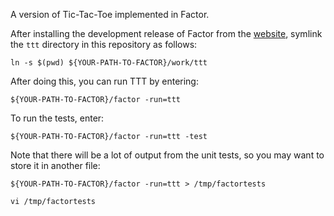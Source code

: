 A version of Tic-Tac-Toe implemented in Factor.

After installing the development release of Factor from the [website](http://factorcode.org/), symlink the `ttt` directory in this repository as follows:

`ln -s $(pwd) ${YOUR-PATH-TO-FACTOR}/work/ttt`

After doing this, you can run TTT by entering:

`${YOUR-PATH-TO-FACTOR}/factor -run=ttt`

To run the tests, enter:

`${YOUR-PATH-TO-FACTOR}/factor -run=ttt -test`

Note that there will be a lot of output from the unit tests, so you may want to store it in another file:

`${YOUR-PATH-TO-FACTOR}/factor -run=ttt > /tmp/factortests`

`vi /tmp/factortests`

